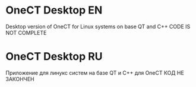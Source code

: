 # OneCT Desktop EN
Desktop version of OneCT for Linux systems on base QT and C++
CODE IS NOT COMPLETE

# OneCT Desktop RU
Приложение для линукс систем на базе QT и C++ для OneCT
КОД НЕ ЗАКОНЧЕН



